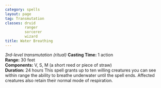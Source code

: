 ```yaml
---
category: spells
layout: page
tag: Transmutation
classes: druid
         ranger
         sorcerer
         wizard
title: Water Breathing 
---
```

_3rd-level transmutation (ritual)_ 
**Casting Time:** 1 action    
**Range:** 30 feet    
**Components:** V, S, M (a short reed or piece of straw)    
**Duration:** 24 hours 
This spell grants up to ten willing creatures you can see within range the ability to breathe underwater until the spell ends. Affected creatures also retain their normal mode of respiration. 